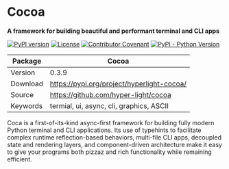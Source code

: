 # <b>Cocoa</b>
<b>A framework for building beautiful and performant terminal and CLI apps</b>

[![PyPI version](https://img.shields.io/pypi/v/hyperlight-cocoa?color=blue)](https://pypi.org/project/hyperscale/)
[![License](https://img.shields.io/github/license/hyper-light/cocoa)](https://github.com/hyper-light/cocoa/blob/main/LICENSE)
[![Contributor Covenant](https://img.shields.io/badge/Contributor%20Covenant-2.1-4baaaa.svg)](https://github.com/hyper-light/cocoa/blob/main/CODE_OF_CONDUCT.md)
[![PyPI - Python Version](https://img.shields.io/pypi/pyversions/hyperscale?color=red)](https://pypi.org/project/hyperlight-cocoa/)


| Package     | Cocoa                                                      |
| ----------- | -----------                                                     |
| Version     | 0.3.9                                                           |
| Download    | https://pypi.org/project/hyperlight-cocoa/                            | 
| Source      | https://github.com/hyper-light/cocoa                       |
| Keywords    | termial, ui, async, cli, graphics, ASCII  |


Coca is a first-of-its-kind async-first framework for building fully modern Python terminal and CLI applications. Its use of typehints to facilitate complex runtime reflection-based behaviors, multi-file CLI apps, decoupled state and rendering layers, and component-driven architecture make it easy to give your programs both pizzaz and rich functionality while remaining efficient.

